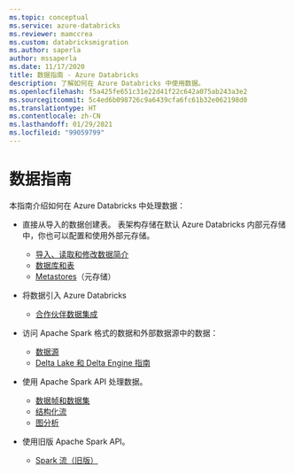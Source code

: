 ```yaml
---
ms.topic: conceptual
ms.service: azure-databricks
ms.reviewer: mamccrea
ms.custom: databricksmigration
ms.author: saperla
author: mssaperla
ms.date: 11/17/2020
title: 数据指南 - Azure Databricks
description: 了解如何在 Azure Databricks 中使用数据。
ms.openlocfilehash: f5a425fe651c31e22d41f22c642a075ab243a3e2
ms.sourcegitcommit: 5c4ed6b098726c9a6439cfa6fc61b32e062198d0
ms.translationtype: HT
ms.contentlocale: zh-CN
ms.lasthandoff: 01/29/2021
ms.locfileid: "99059799"
---
```

# <a name="data-guide"></a><a id="data"> </a><a id="data-guide"> </a>数据指南

本指南介绍如何在 Azure Databricks 中处理数据：

* 直接从导入的数据创建表。 表架构存储在默认 Azure Databricks 内部元存储中，你也可以配置和使用外部元存储。

  * [导入、读取和修改数据简介](data.md)
  * [数据库和表](tables.md)
  * [Metastores](metastores/index.md)（元存储）
* 将数据引入 Azure Databricks

  * [合作伙伴数据集成](../integrations/ingestion/index.md)
* 访问 Apache Spark 格式的数据和外部数据源中的数据：

  * [数据源](data-sources/index.md)
  * [Delta Lake 和 Delta Engine 指南](../delta/index.md)
* 使用 Apache Spark API 处理数据。

  * [数据帧和数据集](../spark/latest/dataframes-datasets/index.md)
  * [结构化流](../spark/latest/structured-streaming/index.md)
  * [图分析](../spark/latest/graph-analysis/index.md)
* 使用旧版 Apache Spark API。

  * [Spark 流（旧版）](../spark/latest/rdd-streaming/index.md)